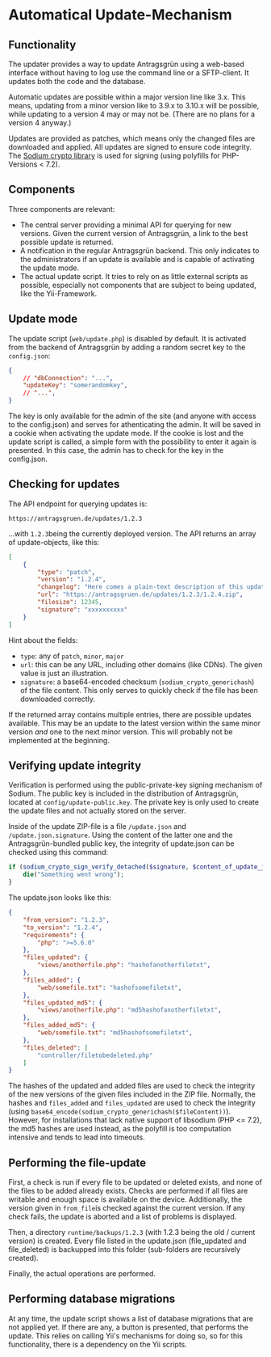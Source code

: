 # Automatical Update-Mechanism

## Functionality

The updater provides a way to update Antragsgrün using a web-based interface without having to log use the command line or a SFTP-client. It updates both the code and the database.

Automatic updates are possible within a major version line like 3.x. This means, updating from a minor version like to 3.9.x to 3.10.x will be possible, while updating to a version 4 may or may not be. (There are no plans for a version 4 anyway.)

Updates are provided as patches, which means only the changed files are downloaded and applied. All updates are signed to ensure code integrity. The [Sodium crypto library](https://download.libsodium.org/doc/) is used for signing (using polyfills for PHP-Versions < 7.2).

## Components

Three components are relevant:

- The central server providing a minimal API for querying for new versions. Given the current version of Antragsgrün, a link to the best possible update is returned.
- A notification in the regular Antragsgrün backend. This only indicates to the administrators if an update is available and is capable of activating the update mode.
- The actual update script. It tries to rely on as little external scripts as possible, especially not components that are subject to being updated, like the Yii-Framework.

## Update mode

The update script (``web/update.php``) is disabled by default. It is activated from the backend of Antragsgrün by adding a random secret key to the ``config.json``:

```json
{
    // "dbConnection": "...",
    "updateKey": "somerandomkey",
    // "...",
}
```

The key is only available for the admin of the site (and anyone with access to the config.json) and serves for athenticating the admin. It will be saved in a cookie when activating the update mode. If the cookie is lost and the update script is called, a simple form with the possibility to enter it again is presented. In this case, the admin has to check for the key in the config.json.

## Checking for updates

The API endpoint for querying updates is:

```
https://antragsgruen.de/updates/1.2.3
```

…with ``1.2.3``being the currently deployed version. The API returns an array of update-objects, like this:

```json
[
    {
        "type": "patch",
        "version": "1.2.4",
        "changelog": "Here comes a plain-text description of this update, including linebreaks.",
        "url": "https://antragsgruen.de/updates/1.2.3/1.2.4.zip",
        "filesize": 12345,
        "signature": "xxxxxxxxxx"
    }
]
```

Hint about the fields:

- ``type``: any of ``patch``, ``minor``, ``major``
- ``url``: this can be any URL, including other domains (like CDNs). The given value is just an illustration.
- ``signature``: a base64-encoded checksum (``sodium_crypto_generichash``) of the file content. This only serves to quickly check if the file has been downloaded correctly.

If the returned array contains multiple entries, there are possible updates available. This may be an update to the latest version within the same minor version *and* one to the next minor version. This will probably not be implemented at the beginning.

## Verifying update integrity

Verification is performed using the public-private-key signing mechanism of Sodium. The public key is included in the distribution of Antragsgrün, located at ``config/update-public.key``. The private key is only used to create the update files and not actually stored on the server.

Inside of the update ZIP-file is a file ``/update.json`` and ``/update.json.signature``. Using the content of the latter one and the Antragsgrün-bundled public key, the integrity of update.json can be checked using this command:

```php
if (sodium_crypto_sign_verify_detached($signature, $content_of_update_json, $antragsgruen_public_key) !== false) {
    die("Something went wrong");
}
```

The update.json looks like this:

```json
{
    "from_version": "1.2.3",
    "to_version": "1.2.4",
    "requirements": {
        "php": ">=5.6.0"
    },
    "files_updated": {
        "views/anotherfile.php": "hashofanotherfiletxt",
    },
    "files_added": {
        "web/somefile.txt": "hashofsomefiletxt",
    },
    "files_updated_md5": {
        "views/anotherfile.php": "md5hashofanotherfiletxt",
    },
    "files_added_md5": {
        "web/somefile.txt": "md5hashofsomefiletxt",
    },
    "files_deleted": [
        "controller/filetobedeleted.php"
    ]
}
```

The hashes of the updated and added files are used to check the integrity of the new versions of the given files included in the ZIP file. Normally, the hashes and ``files_added`` and ``files_updated`` are used to check the integrity (using ``base64_encode(sodium_crypto_generichash($fileContent))``). However, for installations that lack native support of libsodium (PHP <= 7.2), the md5 hashes are used instead, as the polyfill is too computation intensive and tends to lead into timeouts.

## Performing the file-update

First, a check is run if every file to be updated or deleted exists, and none of the files to be added already exists. Checks are performed if all files are writable and enough space is available on the device. Additionally, the version given in ``from_file``is checked against the current version. If any check fails, the update is aborted and a list of problems is displayed.

Then, a directory ``runtime/backups/1.2.3`` (with 1.2.3 being the old / current version) is created. Every file listed in the update.json (file_updated and file_deleted) is backupped into this folder (sub-folders are recursively created).

Finally, the actual operations are performed.

## Performing database migrations

At any time, the update script shows a list of database migrations that are not applied yet. If there are any, a button is presented, that performs the update. This relies on calling Yii's mechanisms for doing so, so for this functionality, there is a dependency on the Yii scripts.